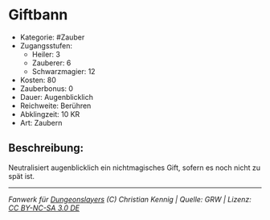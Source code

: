 # Giftbann

- Kategorie: #Zauber
- Zugangsstufen:
  - Heiler: 3
  - Zauberer: 6
  - Schwarzmagier: 12
- Kosten: 80
- Zauberbonus: 0
- Dauer: Augenblicklich
- Reichweite: Berühren
- Abklingzeit: 10 KR
- Art: Zaubern

## Beschreibung:

Neutralisiert augenblicklich ein nichtmagisches Gift, sofern es noch nicht zu spät ist.

---

_Fanwerk für [Dungeonslayers](https://www.dungeonslayers.net/) (C) Christian Kennig | Quelle: GRW | Lizenz: [CC BY-NC-SA 3.0 DE](https://creativecommons.org/licenses/by-nc-sa/3.0/de/)_
